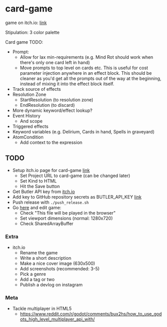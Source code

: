 # card-game

game on itch.io: [link](https://thewarlock.itch.io/card-game)

Stipulation: 3 color palette

Card game TODO:

- Prompt:
  - Allow for lax min-requirements (e.g. Mind Rot should work when there's only one card left in hand)
  - Move prompts to top level on cards etc. This is useful for cost parameter injection anywhere in an effect block. This should be cleaner as you'd get all the prompts out of the way at the beginning, instead of mixing it into the effect block itself.
- Track source of effects
- Resolution Zone
  - StartResolution (to resolution zone)
  - EndResolution (to discard)
- More dynamic keyword/effect lookup?
- Event History
  - And scope
- Triggered effects
- Keyword variables (e.g. Delirium, Cards in hand, Spells in graveyard)
- AtomCondition
  - Add context to the expression

## TODO

- Setup itch.io page for card-game [link](https://itch.io/game/new)
  - Set Project URL to card-game (can be changed later)
  - Set Kind to HTML
  - Hit the Save button
- Get Butler API key from [itch.io](https://itch.io/user/settings/api-keys)
- Add key to GitHub repository secrets as BUTLER_API_KEY [link](https://github.com/bjornarprytz/card-game/settings/secrets/actions)
- Push release with `./push_release.sh`
- Go [here](https://itch.io/game/new) and edit game:
  - Check "This file will be played in the browser"
  - Set viewport dimensions (normal: 1280x720)
  - Check SharedArrayBuffer

### Extra

- itch.io
  - Rename the game
  - Write a short description
  - Make a nice cover image (630x500)
  - Add screenshots (recommended: 3-5)
  - Pick a genre
  - Add a tag or two
  - Publish a devlog on instagram

### Meta

- Tackle multiplayer in HTML5
  - https://www.reddit.com/r/godot/comments/bux2hs/how_to_use_godots_high_level_multiplayer_api_with/
